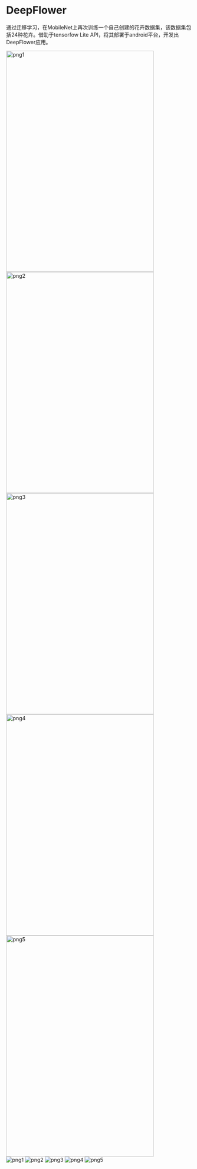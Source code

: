 # DeepFlower
通过迁移学习，在MobileNet上再次训练一个自己创建的花卉数据集，该数据集包括24种花卉。借助于tensorfow Lite API，将其部署于android平台，开发出DeepFlower应用。    

<img width="400" height="600" src="https://github.com/VectorFist/DeepFlower/blob/master/apk_shortcut/Screenshot_20180313-151829.png" alt="png1"/>  <img width="400" height="600" src="https://github.com/VectorFist/DeepFlower/blob/master/apk_shortcut/Screenshot_20180313-151854.png" alt="png2"/>
<img width="400" height="600" src="https://github.com/VectorFist/DeepFlower/blob/master/apk_shortcut/Screenshot_20180313-151905.png" alt="png3"/>  
<img width="400" height="600" src="https://github.com/VectorFist/DeepFlower/blob/master/apk_shortcut/Screenshot_20180313-151908.png" alt="png4"/>  
<img width="400" height="600" src="https://github.com/VectorFist/DeepFlower/blob/master/apk_shortcut/Screenshot_20180313-151914.png" alt="png5"/>  
![png1](apk_shortcut/Screenshot_20180313-151829.png)
![png2](apk_shortcut/Screenshot_20180313-151854.png)
![png3](apk_shortcut/Screenshot_20180313-151905.png)
![png4](apk_shortcut/Screenshot_20180313-151908.png)
![png5](apk_shortcut/Screenshot_20180313-151914.png)
